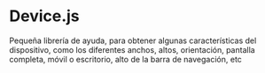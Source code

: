 # Device.js
Pequeña librería de ayuda, para obtener algunas características del dispositivo, como los diferentes anchos, altos, orientación, pantalla completa, móvil o escritorio, alto de la barra de navegación, etc
